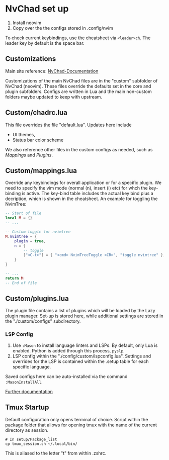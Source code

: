 # NvChad set up

1. Install neovim
2. Copy over the the configs stored in .config/nvim

To check current keybindings, use the cheatsheet via `<leader>ch`. The leader key by default is the space bar.

## Customizations

Main site reference: [NvChad-Documentation](https://nvchad.com/docs/config/walkthrough)

Customizations of the main NvChad files are in the "custom" subfolder of NvChad (neovim). These files override the defaults set in the core and plugin subfolders. Configs are written in Lua and the main non-custom folders maybe updated to keep with upstream.

## Custom/chadrc.lua 

This file overrides the file "default.lua". Updates here include

- UI themes,
- Status bar color scheme

We also reference other files in the custom configs as needed, such as *Mappings* and *Plugins*.

## Custom/mappings.lua

Override any keybindings for overall application or for a specific plugin. We need to specify the vim mode (normal (n), insert (i) etc) for whch the key-binding is active. The key-bind table includes the actual key bind plus a decription, which is shown in the cheatsheet. An example for toggling the NvimTree:

```lua
-- Start of file
local M = {}
-- ... 

-- Custom toggle for nvimtree
M.nvimtree = {
    plugin = true,
    n = {
        -- toggle
        ["<C-t>"] = { "<cmd> NvimTreeToggle <CR>", "toggle nvimtree" },
    }
}

-- ...
return M
-- End of file
```

## Custom/plugins.lua 

The plugin file contains a list of plugins which will be loaded by the Lazy plugin manager. Set-up is stored here, while additional settings are stored in the "./custom/configs" subdirectory.

### LSP Config 

1. Use `:Mason` to install language linters and LSPs. By default, only Lua is enabled. Python is added through this process, `pyslp`. 
2. LSP config within the "./config/custom/lspconfig.lua". Settings and overrides for the LSP is contained within the .setup table for each specific language.

Saved configs here can be auto-installed via the command `:MasonInstallAll`.

[Further documentation](https://github.com/python-lsp/python-lsp-server/blob/develop/CONFIGURATION.md)

## Tmux Startup

Default configuration only opens terminal of choice. Script within the package folder that allows for opening tmux with the name of the current directory as session.

```shell
# In setup/Package_list
cp tmux_session.sh ~/.local/bin/
```

This is aliased to the letter "t" from within .zshrc.
